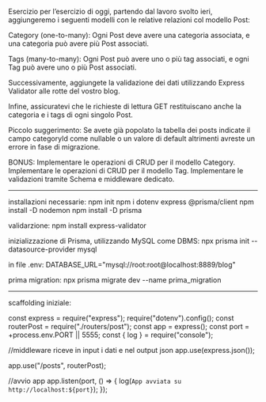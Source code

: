 Esercizio
per l’esercizio di oggi, partendo dal lavoro svolto ieri, aggiungeremo i seguenti modelli con le relative relazioni col modello Post:

Category (one-to-many): Ogni Post deve avere una categoria associata, e una categoria può avere più Post associati.

Tags (many-to-many): Ogni Post può avere uno o più tag associati, e ogni Tag può avere uno o più Post associati.

Successivamente, aggiungete la validazione dei dati utilizzando Express Validator alle rotte del vostro blog.

Infine, assicuratevi che le richieste di lettura GET restituiscano anche la categoria e i tags di ogni singolo Post.

Piccolo suggerimento: Se avete già popolato la tabella dei posts indicate il campo categoryId come nullable o un valore di default altrimenti avreste un errore in fase di migrazione.

BONUS:
Implementare le operazioni di CRUD per il modello Category.
Implementare le operazioni di CRUD per il modello Tag.
Implementare le validazioni tramite Schema e middleware dedicato.




----------------------------------------------------------------- 
installazioni necessarie:
npm init
npm i dotenv express @prisma/client
npm install -D nodemon
npm install -D prisma

validarzione:
npm install express-validator


inizializzazione di Prisma, utilizzando MySQL come DBMS:
npx prisma init --datasource-provider mysql

in file .env:
DATABASE_URL="mysql://root:root@localhost:8889/blog"


prima migration:
npx prisma migrate dev --name prima_migration


--------------------------------------------------------------
scaffolding iniziale:

const express = require("express");
require("dotenv").config();
const routerPost = require("./routers/post");
const app = express();
const port = +process.env.PORT || 5555;
const { log } = require("console");

//middleware riceve in input i dati e nel output json
app.use(express.json());

app.use("/posts", routerPost);


//avvio app
app.listen(port, () => {
  log(`App avviata su http://localhost:${port}`);
});


